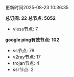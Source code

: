 更新时间2025-08-23 10:36:35

**总订阅: 22**
**总节点: 5052**
- vless节点: 7

**google ping有效节点: 102**
- ss节点: 79
- v2ray节点: 17
- trojan节点: 4
- ssr节点: 2
